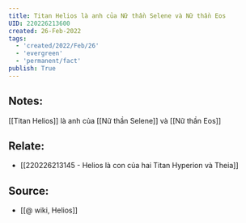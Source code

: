 ```yaml
---
title: Titan Helios là anh của Nữ thần Selene và Nữ thần Eos
UID: 220226213600
created: 26-Feb-2022
tags:
  - 'created/2022/Feb/26'
  - 'evergreen'
  - 'permanent/fact'
publish: True
---
```

## Notes:
[[Titan Helios]] là anh của [[Nữ thần Selene]] và [[Nữ thần Eos]]

## Relate:
- [[220226213145 - Helios là con của hai Titan Hyperion và Theia]]

## Source:
- [[@ wiki, Helios]]




